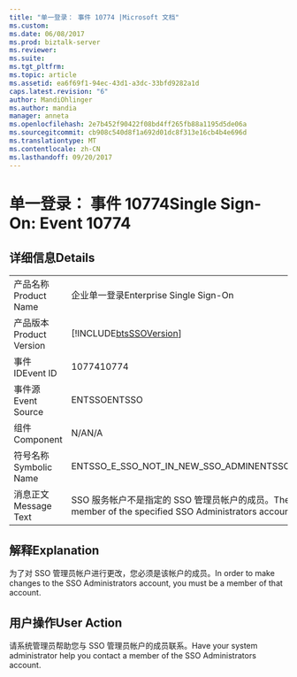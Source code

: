 ```yaml
---
title: "单一登录： 事件 10774 |Microsoft 文档"
ms.custom: 
ms.date: 06/08/2017
ms.prod: biztalk-server
ms.reviewer: 
ms.suite: 
ms.tgt_pltfrm: 
ms.topic: article
ms.assetid: ea6f69f1-94ec-43d1-a3dc-33bfd9282a1d
caps.latest.revision: "6"
author: MandiOhlinger
ms.author: mandia
manager: anneta
ms.openlocfilehash: 2e7b452f90422f08bd4ff265fb88a1195d5de06a
ms.sourcegitcommit: cb908c540d8f1a692d01dc8f313e16cb4b4e696d
ms.translationtype: MT
ms.contentlocale: zh-CN
ms.lasthandoff: 09/20/2017
---
```

# <a name="single-sign-on-event-10774"></a><span data-ttu-id="e73dc-102">单一登录： 事件 10774</span><span class="sxs-lookup"><span data-stu-id="e73dc-102">Single Sign-On: Event 10774</span></span>
## <a name="details"></a><span data-ttu-id="e73dc-103">详细信息</span><span class="sxs-lookup"><span data-stu-id="e73dc-103">Details</span></span>  
  
|||  
|-|-|  
|<span data-ttu-id="e73dc-104">产品名称</span><span class="sxs-lookup"><span data-stu-id="e73dc-104">Product Name</span></span>|<span data-ttu-id="e73dc-105">企业单一登录</span><span class="sxs-lookup"><span data-stu-id="e73dc-105">Enterprise Single Sign-On</span></span>|  
|<span data-ttu-id="e73dc-106">产品版本</span><span class="sxs-lookup"><span data-stu-id="e73dc-106">Product Version</span></span>|[!INCLUDE[btsSSOVersion](../includes/btsssoversion-md.md)]|  
|<span data-ttu-id="e73dc-107">事件 ID</span><span class="sxs-lookup"><span data-stu-id="e73dc-107">Event ID</span></span>|<span data-ttu-id="e73dc-108">10774</span><span class="sxs-lookup"><span data-stu-id="e73dc-108">10774</span></span>|  
|<span data-ttu-id="e73dc-109">事件源</span><span class="sxs-lookup"><span data-stu-id="e73dc-109">Event Source</span></span>|<span data-ttu-id="e73dc-110">ENTSSO</span><span class="sxs-lookup"><span data-stu-id="e73dc-110">ENTSSO</span></span>|  
|<span data-ttu-id="e73dc-111">组件</span><span class="sxs-lookup"><span data-stu-id="e73dc-111">Component</span></span>|<span data-ttu-id="e73dc-112">N/A</span><span class="sxs-lookup"><span data-stu-id="e73dc-112">N/A</span></span>|  
|<span data-ttu-id="e73dc-113">符号名称</span><span class="sxs-lookup"><span data-stu-id="e73dc-113">Symbolic Name</span></span>|<span data-ttu-id="e73dc-114">ENTSSO_E_SSO_NOT_IN_NEW_SSO_ADMIN</span><span class="sxs-lookup"><span data-stu-id="e73dc-114">ENTSSO_E_SSO_NOT_IN_NEW_SSO_ADMIN</span></span>|  
|<span data-ttu-id="e73dc-115">消息正文</span><span class="sxs-lookup"><span data-stu-id="e73dc-115">Message Text</span></span>|<span data-ttu-id="e73dc-116">SSO 服务帐户不是指定的 SSO 管理员帐户的成员。</span><span class="sxs-lookup"><span data-stu-id="e73dc-116">The SSO service account is not a member of the specified SSO Administrators account.</span></span>|  
  
## <a name="explanation"></a><span data-ttu-id="e73dc-117">解释</span><span class="sxs-lookup"><span data-stu-id="e73dc-117">Explanation</span></span>  
 <span data-ttu-id="e73dc-118">为了对 SSO 管理员帐户进行更改，您必须是该帐户的成员。</span><span class="sxs-lookup"><span data-stu-id="e73dc-118">In order to make changes to the SSO Administrators account, you must be a member of that account.</span></span>  
  
## <a name="user-action"></a><span data-ttu-id="e73dc-119">用户操作</span><span class="sxs-lookup"><span data-stu-id="e73dc-119">User Action</span></span>  
 <span data-ttu-id="e73dc-120">请系统管理员帮助您与 SSO 管理员帐户的成员联系。</span><span class="sxs-lookup"><span data-stu-id="e73dc-120">Have your system administrator help you contact a member of the SSO Administrators account.</span></span>